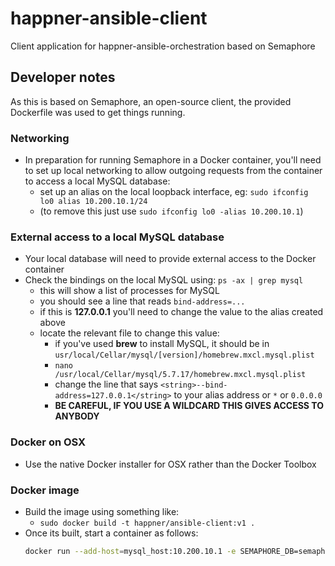 # happner-ansible-client
Client application for happner-ansible-orchestration based on Semaphore

## Developer notes

As this is based on Semaphore, an open-source client, the provided Dockerfile was used to get things running.

### Networking
- In preparation for running Semaphore in a Docker container, you'll need to set up local networking to allow outgoing
 requests from the container to access a local MySQL database:
    - set up an alias on the local loopback interface, eg: `sudo ifconfig lo0 alias 10.200.10.1/24`
    - (to remove this just use `sudo ifconfig lo0 -alias 10.200.10.1`)

### External access to a local MySQL database
- Your local database will need to provide external access to the Docker container
- Check the bindings on the local MySQL using: `ps -ax | grep mysql`
    - this will show a list of processes for MySQL
    - you should see a line that reads `bind-address=...`
    - if this is __127.0.0.1__ you'll need to change the value to the alias created above
    - locate the relevant file to change this value:
        - if you've used __brew__ to install MySQL, it should be in `usr/local/Cellar/mysql/[version]/homebrew.mxcl.mysql.plist`
        - `nano /usr/local/Cellar/mysql/5.7.17/homebrew.mxcl.mysql.plist`
        - change the line that says `<string>--bind-address=127.0.0.1</string>` to your alias address or `*` or `0.0.0.0`
        - __BE CAREFUL, IF YOU USE A WILDCARD THIS GIVES ACCESS TO ANYBODY__

### Docker on OSX
- Use the native Docker installer for OSX rather than the Docker Toolbox

### Docker image
- Build the image using something like:
    - `sudo docker build -t happner/ansible-client:v1 .`
- Once its built, start a container as follows:
    ```bash
    docker run --add-host=mysql_host:10.200.10.1 -e SEMAPHORE_DB=semaphore -e SEMAPHORE_DB_HOST=mysql_host -e SEMAPHORE_DB_USER=semaphore_user -e SEMAPHORE_DB_PASS=password -it --rm happner/ansible-client:v1`
    ```